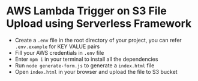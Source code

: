 # AWS Lambda Trigger on S3 File Upload using Serverless Framework

- Create a `.env` file in the root directory of your project, you can refer `.env.example` for KEY VALUE pairs
- Fill your AWS credentials in `.env` file
- Enter `npm i` in your terminal to install all the dependencies
- Run `node generate-form.js` to generate a `index.html` file
- Open `index.html` in your browser and upload the file to S3 bucket
